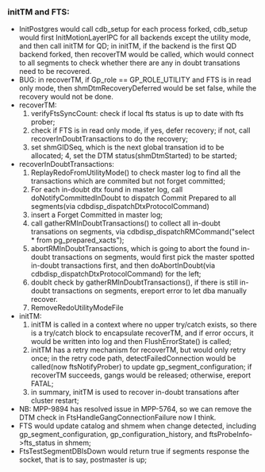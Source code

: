 ### initTM and FTS:
* InitPostgres would call cdb_setup for each process forked, cdb_setup would first InitMotionLayerIPC for all backends except the utility mode, and then call initTM for QD; in initTM, if the backend is the first QD backend forked, then recoverTM would be called, which would connect to all segments to check whether there are any in doubt transations need to be recovered.
* BUG: in recoverTM, if Gp_role == GP_ROLE_UTILITY and FTS is in read only mode, then shmDtmRecoveryDeferred would be set false, while the recovery would not be done.
* recoverTM:
	1. verifyFtsSyncCount: check if local fts status is up to date with fts prober;
	2. check if FTS is in read only mode, if yes, defer recovery; if not, call recoverInDoubtTransactions to do the recovery;
	3. set shmGIDSeq, which is the next global transation id to be allocated;
	4, set the DTM status(shmDtmStarted) to be started;
* recoverInDoubtTransactions:
	1. ReplayRedoFromUtilityMode() to check master log to find all the transactions which are commited but not forget committed;
	2. For each in-doubt dtx found in master log, call doNotifyCommittedInDoubt to dispatch Commit Prepared to all segments(via cdbdisp_dispatchDtxProtocolCommand)
	3. insert a Forget Committed in master log;
	4. call gatherRMInDoubtTransactions() to collect all in-doubt transations on segments, via cdbdisp_dispatchRMCommand("select * from pg_prepared_xacts");
	5. abortRMInDoubtTransactions, which is going to abort the found in-doubt transactions on segments, would first pick the master spotted in-doubt transactions first, and then doAbortInDoubt(via cdbdisp_dispatchDtxProtocolCommand) for the left;
	6. doublt check by gatherRMInDoubtTransactions(), if there is still in-doubt transactions on segments, ereport error to let dba manually recover.
	7. RemoveRedoUtilityModeFile
* initTM:
	1. initTM is called in a context where no upper try/catch exists, so there is a try/catch block to encapsulate recoverTM, and if error occurs, it would be written into log and then FlushErrorState() is called;
	2. initTM has a retry mechanism for recoverTM, but would only retry once; in the retry code path, detectFailedConnection would be called(now ftsNotifyProber) to update gp_segment_configuration; if recoverTM succeeds, gangs would be released; otherwise, ereport FATAL;
	3. in summary, initTM is used to recover in-doubt transations after cluster restart;
* NB: MPP-9894 has resolved issue in MPP-5764, so we can remove the DTM check in FtsHandleGangConnectionFailure now I think.
* FTS would update catalog and shmem when change detected, including gp_segment_configuration, gp_configuration_history, and ftsProbeInfo->fts_status in shmem;
* FtsTestSegmentDBIsDown would return true if segments response the socket, that is to say, postmaster is up;